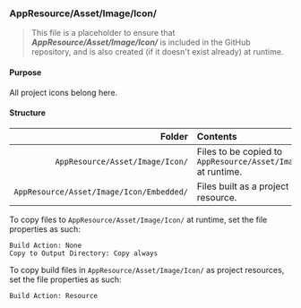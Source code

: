 ﻿### AppResource/Asset/Image/Icon/
> This file is a placeholder to ensure that ***AppResource/Asset/Image/Icon/*** is included in the GitHub repository, and is also
created (if it doesn't exist already) at runtime.

#### Purpose
All project icons belong here.

#### Structure
| Folder                                   | Contents                                                          |
|-----------------------------------------:|:------------------------------------------------------------------|
| `AppResource/Asset/Image/Icon/`          | Files to be copied to `AppResource/Asset/Image/Icon/` at runtime. |
| `AppResource/Asset/Image/Icon/Embedded/` | Files built as a project resource.                                |

To copy files to `AppResource/Asset/Image/Icon/` at runtime, set the file properties as such:
```
Build Action: None
Copy to Output Directory: Copy always
```

To copy build files in `AppResource/Asset/Image/Icon/` as project resources, set the file properties as such:
```
Build Action: Resource
```